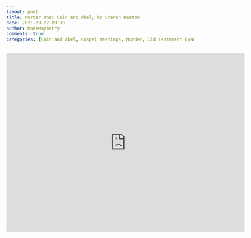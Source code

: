 ```yaml
---
layout: post
title: Murder One: Cain and Abel, by Steven Deaton
date: 2021-09-22 19:30
author: MarkMayberry
comments: true
categories: [Cain and Abel, Gospel Meetings, Murder, Old Testament Examples, Sin]
---
```

<p><iframe src="https://player.vimeo.com/video/613578420?h=86f443d7e4&amp;title=0&amp;byline=0" width="640" height="480" frameborder="0" allowfullscreen=""></iframe></p>
